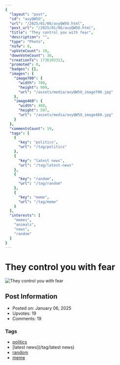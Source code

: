 ```yaml
---
{
  "layout": "post",
  "id": "avyQW5O",
  "url": "/2025/01/06/avyQW5O.html",
  "post_url": "/2025/01/06/avyQW5O.html",
  "title": "They control you with fear",
  "description": "",
  "type": "Photo",
  "nsfw": 0,
  "upVoteCount": 19,
  "downVoteCount": 36,
  "creationTs": 1736103313,
  "promoted": 0,
  "badges": [],
  "images": {
    "image700": {
      "width": 700,
      "height": 909,
      "url": "/assets/media/avyQW5O_image700.jpg"
    },
    "image460": {
      "width": 460,
      "height": 597,
      "url": "/assets/media/avyQW5O_image460.jpg"
    }
  },
  "commentsCount": 19,
  "tags": [
    {
      "key": "politics",
      "url": "/tag/politics"
    },
    {
      "key": "latest news",
      "url": "/tag/latest-news"
    },
    {
      "key": "random",
      "url": "/tag/random"
    },
    {
      "key": "meme",
      "url": "/tag/meme"
    }
  ],
  "interests": [
    "memes",
    "animals",
    "news",
    "random"
  ]
}
---
```


# They control you with fear

![They control you with fear](/assets/media/avyQW5O_image700.jpg)

## Post Information

- Posted on: January 06, 2025
- Upvotes: 19
- Comments: 19

### Tags

- [politics](/tag/politics)
- [latest news](/tag/latest news)
- [random](/tag/random)
- [meme](/tag/meme)
